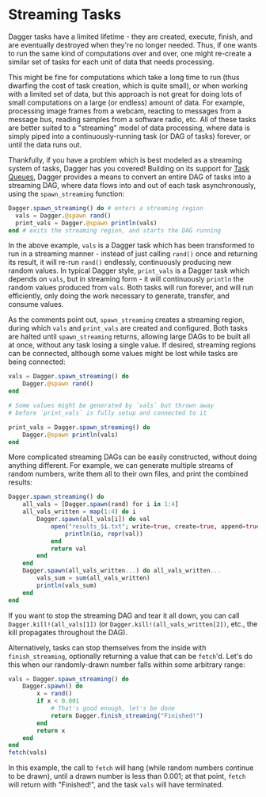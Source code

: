 # Streaming Tasks

Dagger tasks have a limited lifetime - they are created, execute, finish, and
are eventually destroyed when they're no longer needed. Thus, if one wants
to run the same kind of computations over and over, one might re-create a
similar set of tasks for each unit of data that needs processing.

This might be fine for computations which take a long time to run (thus
dwarfing the cost of task creation, which is quite small), or when working with
a limited set of data, but this approach is not great for doing lots of small
computations on a large (or endless) amount of data. For example, processing
image frames from a webcam, reacting to messages from a message bus, reading
samples from a software radio, etc. All of these tasks are better suited to a
"streaming" model of data processing, where data is simply piped into a
continuously-running task (or DAG of tasks) forever, or until the data runs
out.

Thankfully, if you have a problem which is best modeled as a streaming system
of tasks, Dagger has you covered! Building on its support for
[Task Queues](@ref), Dagger provides a means to convert an entire DAG of
tasks into a streaming DAG, where data flows into and out of each task
asynchronously, using the `spawn_streaming` function:

```julia
Dagger.spawn_streaming() do # enters a streaming region
  vals = Dagger.@spawn rand()
  print_vals = Dagger.@spawn println(vals)
end # exits the streaming region, and starts the DAG running
```

In the above example, `vals` is a Dagger task which has been transformed to run
in a streaming manner - instead of just calling `rand()` once and returning its
result, it will re-run `rand()` endlessly, continuously producing new random
values. In typical Dagger style, `print_vals` is a Dagger task which depends on
`vals`, but in streaming form - it will continuously `println` the random
values produced from `vals`. Both tasks will run forever, and will run
efficiently, only doing the work necessary to generate, transfer, and consume
values.

As the comments point out, `spawn_streaming` creates a streaming region, during
which `vals` and `print_vals` are created and configured. Both tasks are halted
until `spawn_streaming` returns, allowing large DAGs to be built all at once,
without any task losing a single value. If desired, streaming regions can be
connected, although some values might be lost while tasks are being connected:

```julia
vals = Dagger.spawn_streaming() do
    Dagger.@spawn rand()
end

# Some values might be generated by `vals` but thrown away
# before `print_vals` is fully setup and connected to it

print_vals = Dagger.spawn_streaming() do
    Dagger.@spawn println(vals)
end
```

More complicated streaming DAGs can be easily constructed, without doing
anything different. For example, we can generate multiple streams of random
numbers, write them all to their own files, and print the combined results:

```julia
Dagger.spawn_streaming() do
    all_vals = [Dagger.spawn(rand) for i in 1:4]
    all_vals_written = map(1:4) do i
        Dagger.spawn(all_vals[i]) do val
            open("results_$i.txt"; write=true, create=true, append=true) do io
                println(io, repr(val))
            end
            return val
        end
    end
    Dagger.spawn(all_vals_written...) do all_vals_written...
        vals_sum = sum(all_vals_written)
        println(vals_sum)
    end
end
```

If you want to stop the streaming DAG and tear it all down, you can call
`Dagger.kill!(all_vals[1])` (or `Dagger.kill!(all_vals_written[2])`, etc., the
kill propagates throughout the DAG).

Alternatively, tasks can stop themselves from the inside with
`finish_streaming`, optionally returning a value that can be `fetch`'d. Let's
do this when our randomly-drawn number falls within some arbitrary range:

```julia
vals = Dagger.spawn_streaming() do
    Dagger.spawn() do
        x = rand()
        if x < 0.001
            # That's good enough, let's be done
            return Dagger.finish_streaming("Finished!")
        end
        return x
    end
end
fetch(vals)
```

In this example, the call to `fetch` will hang (while random numbers continue
to be drawn), until a drawn number is less than 0.001; at that point, `fetch`
will return with "Finished!", and the task `vals` will have terminated.
